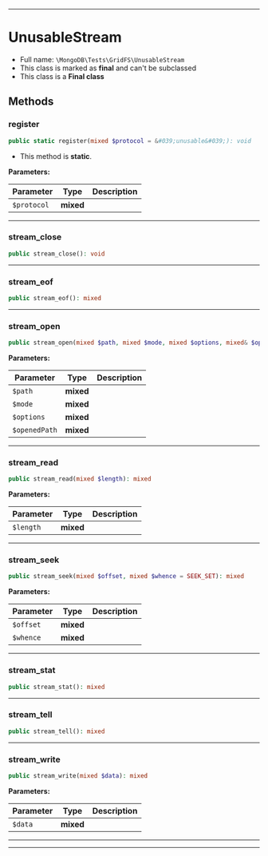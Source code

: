 ***

# UnusableStream

* Full name: `\MongoDB\Tests\GridFS\UnusableStream`
* This class is marked as **final** and can't be subclassed
* This class is a **Final class**

## Methods

### register

```php
public static register(mixed $protocol = &#039;unusable&#039;): void
```

* This method is **static**.

**Parameters:**

| Parameter | Type | Description |
|-----------|------|-------------|
| `$protocol` | **mixed** |  |

***

### stream_close

```php
public stream_close(): void
```

***

### stream_eof

```php
public stream_eof(): mixed
```

***

### stream_open

```php
public stream_open(mixed $path, mixed $mode, mixed $options, mixed& $openedPath): mixed
```

**Parameters:**

| Parameter | Type | Description |
|-----------|------|-------------|
| `$path` | **mixed** |  |
| `$mode` | **mixed** |  |
| `$options` | **mixed** |  |
| `$openedPath` | **mixed** |  |

***

### stream_read

```php
public stream_read(mixed $length): mixed
```

**Parameters:**

| Parameter | Type | Description |
|-----------|------|-------------|
| `$length` | **mixed** |  |

***

### stream_seek

```php
public stream_seek(mixed $offset, mixed $whence = SEEK_SET): mixed
```

**Parameters:**

| Parameter | Type | Description |
|-----------|------|-------------|
| `$offset` | **mixed** |  |
| `$whence` | **mixed** |  |

***

### stream_stat

```php
public stream_stat(): mixed
```

***

### stream_tell

```php
public stream_tell(): mixed
```

***

### stream_write

```php
public stream_write(mixed $data): mixed
```

**Parameters:**

| Parameter | Type | Description |
|-----------|------|-------------|
| `$data` | **mixed** |  |

***


***

